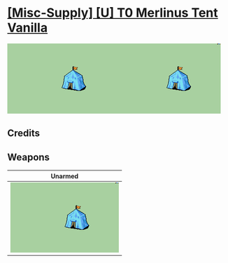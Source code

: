# [\[Misc-Supply\] \[U\] T0 Merlinus Tent Vanilla](./)
 

<img src="./8.%20Unarmed/Unarmed_000.png" alt="[Misc-Supply] [U] T0 Merlinus Tent Vanilla standing" />

## Credits



## Weapons
 

|Unarmed |
|  :---: |
| <img alt="Unarmed animation" src="./8.%20Unarmed/Unarmed.gif" /> |
